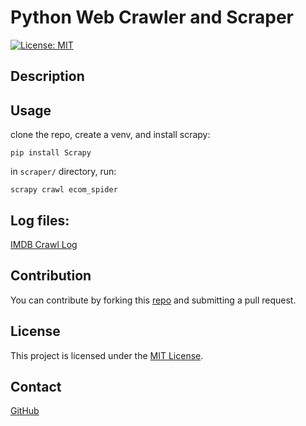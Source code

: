 # Python Web Crawler and Scraper

[![License: MIT](https://img.shields.io/badge/License-MIT-blue.svg)](https://opensource.org/licenses/MIT)
## Description





## Usage

clone the repo, create a venv, and install scrapy:

`pip install Scrapy`

in `scraper/` directory, run:

`scrapy crawl ecom_spider`


## Log files:

[IMDB Crawl Log](./files/imdb.log)





## Contribution
You can contribute by forking this [repo](https://github.com/jroller33/Crawl_and_Scrape) and submitting a pull request.

## License
This project is licensed under the [MIT License](./LICENSE).

## Contact
[GitHub](https://github.com/jroller33)

